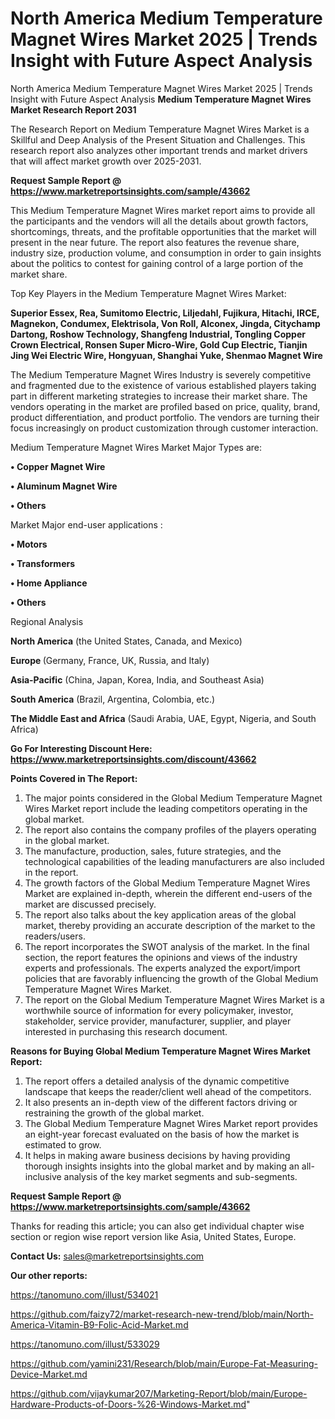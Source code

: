 # North America Medium Temperature Magnet Wires Market 2025 | Trends Insight with Future Aspect Analysis
North America Medium Temperature Magnet Wires Market 2025 | Trends Insight with Future Aspect Analysis
<strong>Medium Temperature Magnet Wires Market Research Report 2031</strong>

The Research Report on Medium Temperature Magnet Wires Market is a Skillful and Deep Analysis of the Present Situation and Challenges. This research report also analyzes other important trends and market drivers that will affect market growth over 2025-2031.

<strong>Request Sample Report @ <a href=https://www.marketreportsinsights.com/sample/43662>https://www.marketreportsinsights.com/sample/43662</a></strong>

This Medium Temperature Magnet Wires market report aims to provide all the participants and the vendors will all the details about growth factors, shortcomings, threats, and the profitable opportunities that the market will present in the near future. The report also features the revenue share, industry size, production volume, and consumption in order to gain insights about the politics to contest for gaining control of a large portion of the market share.

Top Key Players in the Medium Temperature Magnet Wires Market:

<strong>Superior Essex, Rea, Sumitomo Electric, Liljedahl, Fujikura, Hitachi, IRCE, Magnekon, Condumex, Elektrisola, Von Roll, Alconex, Jingda, Citychamp Dartong, Roshow Technology, Shangfeng Industrial, Tongling Copper Crown Electrical, Ronsen Super Micro-Wire, Gold Cup Electric, Tianjin Jing Wei Electric Wire, Hongyuan, Shanghai Yuke, Shenmao Magnet Wire</strong>

The Medium Temperature Magnet Wires Industry is severely competitive and fragmented due to the existence of various established players taking part in different marketing strategies to increase their market share. The vendors operating in the market are profiled based on price, quality, brand, product differentiation, and product portfolio. The vendors are turning their focus increasingly on product customization through customer interaction.

Medium Temperature Magnet Wires Market Major Types are:

<strong>•  Copper Magnet Wire

•  Aluminum Magnet Wire

•  Others</strong>

Market Major end-user applications :

<strong>•  Motors

•  Transformers

•  Home Appliance

•  Others</strong>

Regional Analysis

</u><strong><b>North America</b></strong> (the United States, Canada, and Mexico)

<strong><b>Europe </b></strong>(Germany, France, UK, Russia, and Italy)

<strong><b>Asia-Pacific</b></strong> (China, Japan, Korea, India, and Southeast Asia)

<strong><b>South America</b></strong> (Brazil, Argentina, Colombia, etc.)

<strong><b>The Middle East and Africa</b></strong> (Saudi Arabia, UAE, Egypt, Nigeria, and South Africa)

<strong>Go For Interesting Discount Here: <a href=https://www.marketreportsinsights.com/discount/43662>https://www.marketreportsinsights.com/discount/43662</a></strong>

<strong>Points Covered in The Report:</strong>
<ol>
  <li>The major points considered in the Global Medium Temperature Magnet Wires Market report include the leading competitors operating in the global market.</li>
  <li>The report also contains the company profiles of the players operating in the global market.</li>
  <li>The manufacture, production, sales, future strategies, and the technological capabilities of the leading manufacturers are also included in the report.</li>
  <li>The growth factors of the Global Medium Temperature Magnet Wires Market are explained in-depth, wherein the different end-users of the market are discussed precisely.</li>
  <li>The report also talks about the key application areas of the global market, thereby providing an accurate description of the market to the readers/users.</li>
  <li>The report incorporates the SWOT analysis of the market. In the final section, the report features the opinions and views of the industry experts and professionals. The experts analyzed the export/import policies that are favorably influencing the growth of the Global Medium Temperature Magnet Wires Market.</li>
  <li>The report on the Global Medium Temperature Magnet Wires Market is a worthwhile source of information for every policymaker, investor, stakeholder, service provider, manufacturer, supplier, and player interested in purchasing this research document.</li>
</ol>
<strong>Reasons for Buying Global Medium Temperature Magnet Wires Market Report:</strong>

<ol>
  <li>The report offers a detailed analysis of the dynamic competitive landscape that keeps the reader/client well ahead of the competitors.</li>
  <li>It also presents an in-depth view of the different factors driving or restraining the growth of the global market.</li>
  <li>The Global Medium Temperature Magnet Wires Market report provides an eight-year forecast evaluated on the basis of how the market is estimated to grow.</li>
  <li>It helps in making aware business decisions by having providing thorough insights insights into the global market and by making an all-inclusive analysis of the key market segments and sub-segments.</li>
</ol>
<strong>Request Sample Report @ <a href=https://www.marketreportsinsights.com/sample/43662>https://www.marketreportsinsights.com/sample/43662</a></strong>


Thanks for reading this article; you can also get individual chapter wise section or region wise report version like Asia, United States, Europe.

<strong>Contact Us:</strong>
sales@marketreportsinsights.com

<strong>Our other reports:</strong>

<a href=https://tanomuno.com/illust/534021>https://tanomuno.com/illust/534021</a>

<a href=https://github.com/faizy72/market-research-new-trend/blob/main/North-America-Vitamin-B9-Folic-Acid-Market.md>https://github.com/faizy72/market-research-new-trend/blob/main/North-America-Vitamin-B9-Folic-Acid-Market.md</a>

<a href=https://tanomuno.com/illust/533029>https://tanomuno.com/illust/533029</a>

<a href=https://github.com/yamini231/Research/blob/main/Europe-Fat-Measuring-Device-Market.md>https://github.com/yamini231/Research/blob/main/Europe-Fat-Measuring-Device-Market.md</a>

<a href=https://github.com/vijaykumar207/Marketing-Report/blob/main/Europe-Hardware-Products-of-Doors-%26-Windows-Market.md>https://github.com/vijaykumar207/Marketing-Report/blob/main/Europe-Hardware-Products-of-Doors-%26-Windows-Market.md</a>"
